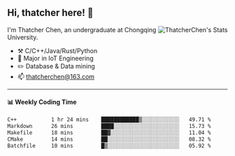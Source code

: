 ## Hi, thatcher here! :wave:

<img align="right" src="https://github-readme-stats.vercel.app/api?username=thatcherchen&title_color=333&text_color=777" alt="ThatcherChen's Stats" >

I'm Thatcher Chen, an undergraduate at Chongqing University.

- :hammer_and_pick:  C/C++/Java/Rust/Python
- :seedling:  Major in IoT Engineering
- :pencil2:  Database & Data mining
- :mailbox: thatcherchen@163.com

---

#### :bar_chart: Weekly Coding Time

<!--START_SECTION:waka-->

```txt
C++           1 hr 24 mins    ████████████▒░░░░░░░░░░░░   49.71 %
Markdown      26 mins         ████░░░░░░░░░░░░░░░░░░░░░   15.73 %
Makefile      18 mins         ██▓░░░░░░░░░░░░░░░░░░░░░░   11.04 %
CMake         14 mins         ██░░░░░░░░░░░░░░░░░░░░░░░   08.32 %
Batchfile     10 mins         █▒░░░░░░░░░░░░░░░░░░░░░░░   05.92 %
```

<!--END_SECTION:waka-->
